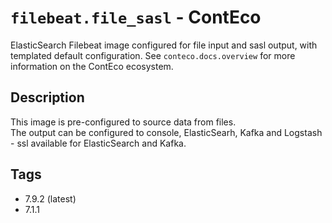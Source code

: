 # `filebeat.file_sasl` - ContEco

ElasticSearch Filebeat image configured for file input and sasl output, with templated default configuration.
See `conteco.docs.overview` for more information on the ContEco ecosystem.

## Description

This image is pre-configured to source data from files.  
The output can be configured to console, ElasticSearh, Kafka and Logstash - ssl available for ElasticSearch and Kafka.

## Tags

* 7.9.2 (latest)
* 7.1.1
